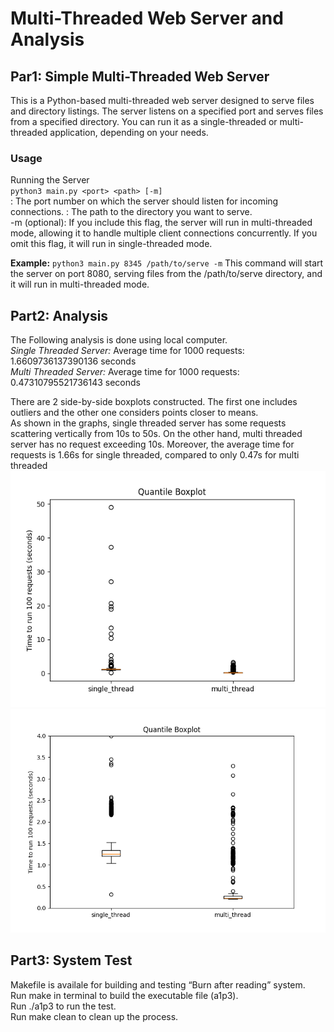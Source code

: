 # Multi-Threaded Web Server and Analysis  
## Par1: Simple Multi-Threaded Web Server  
This is a Python-based multi-threaded web server designed to serve files and directory listings. The server listens on a specified port and serves files from a specified directory. You can run it as a single-threaded or multi-threaded application, depending on your needs.  

### Usage   
Running the Server  
`python3 main.py <port> <path> [-m]`    
<port>: The port number on which the server should listen for incoming connections.
<path>: The path to the directory you want to serve.     
-m (optional): If you include this flag, the server will run in multi-threaded mode, allowing it to handle multiple client connections concurrently. If you omit this flag, it will run in single-threaded mode.    

**Example:**
`python3 main.py 8345 /path/to/serve -m`
This command will start the server on port 8080, serving files from the /path/to/serve directory, and it will run in multi-threaded mode.

## Part2: Analysis
The Following analysis is done using local computer.  
*Single Threaded Server:* Average time for 1000 requests: 1.6609736137390136 seconds  
*Multi Threaded Server:* Average time for 1000 requests: 0.47310795521736143 seconds  

There are 2 side-by-side boxplots constructed. The first one includes outliers and the other one considers points closer to means.   
As shown in the graphs, single threaded server has some requests scattering vertically from 10s to 50s. On the other hand, multi threaded server has no request exceeding 10s. Moreover, the average time for requests is 1.66s for single threaded, compared to only 0.47s for multi threaded
![Boxplot_no_limit](Figure_1_nolim.png)
![Boxplot](Figure_1.png)  


## Part3: System Test  
Makefile is availale for building and testing “Burn after reading” system.   
Run make in terminal to build the executable file (a1p3).    
Run ./a1p3 to run the test.   
Run make clean to clean up the process.  







